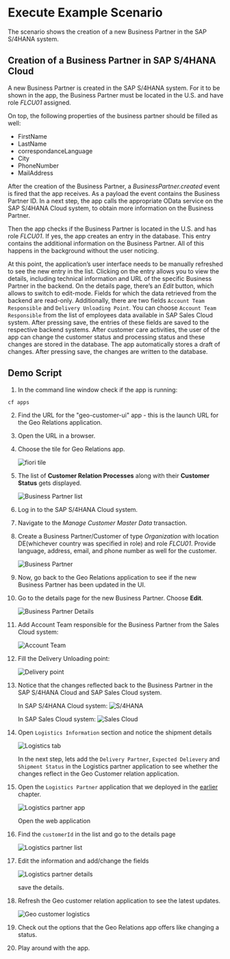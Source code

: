 # Execute Example Scenario

The scenario shows the creation of a new Business Partner in the SAP S/4HANA system.

## Creation of a Business Partner in SAP S/4HANA Cloud

A new Business Partner is created in the SAP S/4HANA system. For it to be shown in the app, the Business Partner must be located in the U.S. and have role *FLCU01* assigned.

On top, the following properties of the business partner should be filled as well:

- FirstName
- LastName
- correspondanceLanguage
- City
- PhoneNumber
- MailAddress

After the creation of the Business Partner, a *BusinessPartner.created* event is fired that the app receives. As a payload the event contains the Business Partner ID. In a next step, the app calls the appropriate OData service on the SAP S/4HANA Cloud system, to obtain more information on the Business Partner.

Then the app checks if the Business Partner is located in the U.S. and has role *FLCU01*. If yes, the app creates an entry in the database. This entry contains the additional information on the Business Partner. All of this happens in the background without the user noticing.

At this point, the application’s user interface needs to be manually refreshed to see the new entry in the list. Clicking on the entry allows you to view the details, including technical information and URL of the specific Business Partner in the backend.
On the details page, there’s an *Edit* button, which allows to switch to edit-mode. Fields for which the data retrieved from the backend are read-only. Additionally, there are two fields `Account Team Responsible` and `Delivery Unloading Point`. You can choose `Account Team Responsible` from the list of employees data available in SAP Sales Cloud system. After pressing save, the entries of these fields are saved to the respective backend systems.
After customer care activities, the user of the app can change the customer status and processing status and these changes are stored in the database. The app automatically stores a draft of changes. After pressing save, the changes are written to the database.

## Demo Script

1. In the command line window check if the app is running:

```
cf apps
```

2. Find the URL for the "geo-customer-ui" app - this is the launch URL for the Geo Relations application.

3. Open the URL in a browser.

4. Choose the tile for Geo Relations app.

    ![fiori tile](./images/1.png)

5. The list of **Customer Relation Processes** along with their **Customer Status** gets displayed.

    ![Business Partner list](./images/2.png)

6. Log in to the SAP S/4HANA Cloud system.

7. Navigate to the *Manage Customer Master Data* transaction.

8. Create a Business Partner/Customer of type *Organization* with location DE(whichever country was specified in role) and role *FLCU01*. Provide language, address, email, and phone number as well for the customer.

    ![Business Partner](./images/3.png)

9. Now, go back to the Geo Relations application to see if the new Business Partner has been updated in the UI.

10. Go to the details page for the new Business Partner. Choose **Edit**.

    ![Business Partner Details](./images/4.png)

11. Add Account Team responsible for the Business Partner from the Sales Cloud system:

    ![Account Team](./images/5.png)

12. Fill the Delivery Unloading point:

    ![Delivery point](./images/6.png)

13. Notice that the changes reflected back to the Business Partner in the SAP S/4HANA Cloud and SAP Sales Cloud system.

    In SAP S/4HANA Cloud system:
    ![S/4HANA](./images/7.png)

    In SAP Sales Cloud system:
    ![Sales Cloud](./images/8.png)

14. Open `Logistics Information` section and notice the shipment details

    ![Logistics tab](./images/9.png)

    In the next step, lets add the `Delivery Partner`, `Expected Delievery` and `Shipment Status` in the Logistics partner application to see whether the changes reflect in the Geo Customer relation application.

15. Open the `Logistics Partner` application that we deployed in the [earlier](../Set%20Up%20Logistics%20Partner%20app%20/README.md) chapter.

    ![Logistics partner app](./images/10.png)

    Open the web application

16. Find the `customerId` in the list and go to the details page

    ![Logistics partner list](./images/11.png)

17. Edit the information and add/change the fields

    ![Logistics partner details](./images/12.png)

    save the details.

18. Refresh the Geo customer relation application to see the latest updates.

    ![Geo customer logistics](./images/13.png)
       
19. Check out the options that the Geo Relations app offers like changing a status.

20. Play around with the app.



